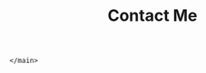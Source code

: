 <!DOCTYPE html>
<html>
    
<body>
    <header>
        <h1>Contact Me</h1>
    </header>
    <main>
        
    </main>
</body>
</html>